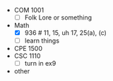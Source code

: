 - COM 1001
	- [ ] Folk Lore or something
- Math
	- [x] 936 # 11, 15, uh 17, 25(a), (c)
	- [ ] learn things
- CPE 1500
- CSC 1110
	 - [ ] turn in ex9
- other